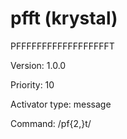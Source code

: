 # pfft (krystal)
PFFFFFFFFFFFFFFFFFFT

Version: 1.0.0

Priority: 10

Activator type: message

Command: /pf{2,}t/

